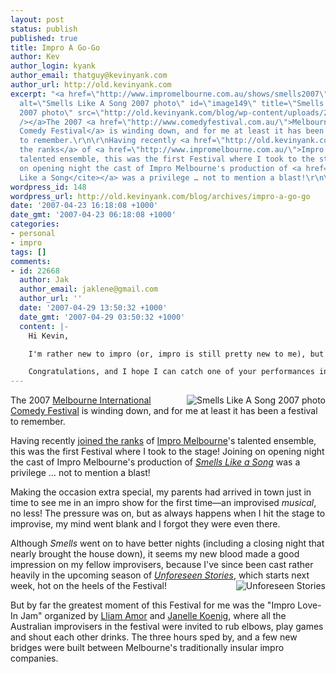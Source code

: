 ```yaml
---
layout: post
status: publish
published: true
title: Impro A Go-Go
author: Kev
author_login: kyank
author_email: thatguy@kevinyank.com
author_url: http://old.kevinyank.com
excerpt: "<a href=\"http://www.impromelbourne.com.au/shows/smells2007\"><img align=\"right\"
  alt=\"Smells Like A Song 2007 photo\" id=\"image149\" title=\"Smells Like A Song
  2007 photo\" src=\"http://old.kevinyank.com/blog/wp-content/uploads/2007/04/smells2007.jpg\"
  /></a>The 2007 <a href=\"http://www.comedyfestival.com.au/\">Melbourne International
  Comedy Festival</a> is winding down, and for me at least it has been a festival
  to remember.\r\n\r\nHaving recently <a href=\"http://old.kevinyank.com/blog/archives/joining-the-impro-melbourne-ensemble\">joined
  the ranks</a> of <a href=\"http://www.impromelbourne.com.au/\">Impro Melbourne</a>'s
  talented ensemble, this was the first Festival where I took to the stage! Joining
  on opening night the cast of Impro Melbourne's production of <a href=\"http://www.impromelbourne.com.au/shows/smells2007\"><cite>Smells
  Like a Song</cite></a> was a privilege … not to mention a blast!\r\n\r\n"
wordpress_id: 148
wordpress_url: http://old.kevinyank.com/blog/archives/impro-a-go-go
date: '2007-04-23 16:18:08 +1000'
date_gmt: '2007-04-23 06:18:08 +1000'
categories:
- personal
- impro
tags: []
comments:
- id: 22668
  author: Jak
  author_email: jaklene@gmail.com
  author_url: ''
  date: '2007-04-29 13:50:32 +1000'
  date_gmt: '2007-04-29 03:50:32 +1000'
  content: |-
    Hi Kevin,

    I'm rather new to impro (or, impro is still pretty new to me), but I saw you perform at Theatresports last year and I was in the audience of the "Smells like a Song" preview on Tuesday. Just wanted to let you know that my brother and I really enjoyed your performance, particularly your character's intereactions with Mike Bryant's character.  My brother is still quoting your line about the vineyards!

    Congratulations, and I hope I can catch one of your performances in "Unforeseen Stories".
---
```

<p><a href="http://www.impromelbourne.com.au/shows/smells2007"><img align="right" alt="Smells Like A Song 2007 photo" id="image149" title="Smells Like A Song 2007 photo" src="http://old.kevinyank.com/blog/wp-content/uploads/2007/04/smells2007.jpg" /></a>The 2007 <a href="http://www.comedyfestival.com.au/">Melbourne International Comedy Festival</a> is winding down, and for me at least it has been a festival to remember.</p>
<p>Having recently <a href="http://old.kevinyank.com/blog/archives/joining-the-impro-melbourne-ensemble">joined the ranks</a> of <a href="http://www.impromelbourne.com.au/">Impro Melbourne</a>'s talented ensemble, this was the first Festival where I took to the stage! Joining on opening night the cast of Impro Melbourne's production of <a href="http://www.impromelbourne.com.au/shows/smells2007"><cite>Smells Like a Song</cite></a> was a privilege … not to mention a blast!</p>
<p><a id="more"></a><a id="more-148"></a>Making the occasion extra special, my parents had arrived in town just in time to see me in an impro show for the first time—an improvised <em>musical</em>, no less! The pressure was on, but as always happens when I hit the stage to improvise, my mind went blank and I forgot they were even there.</p>
<p>Although <cite>Smells</cite> went on to have better nights (including a closing night that nearly brought the house down), it seems my new blood made a good impression on my fellow improvisers, because I've since been cast rather heavily in the upcoming season of <a href="http://www.impromelbourne.com.au/shows/longform2007"><cite>Unforeseen Stories</cite></a>,<a href="http://www.impromelbourne.com.au/shows/longform2007"><img align="right" alt="Unforeseen Stories" id="image150" title="Unforeseen Stories" style="clear: right" src="http://old.kevinyank.com/blog/wp-content/uploads/2007/04/unforeseen2007.jpg" /></a> which starts next week, hot on the heels of the Festival!</p>
<p>But by far the greatest moment of this Festival for me was the "Impro Love-In Jam" organized by <a href="http://www.lliamamor.com/">Lliam Amor</a> and <a href="http://www.janellekoenig.com/">Janelle Koenig</a>, where all the Australian improvisers in the festival were invited to rub elbows, play games and shout each other drinks. The three hours sped by, and a few new bridges were built between Melbourne's traditionally insular impro companies.</p>
